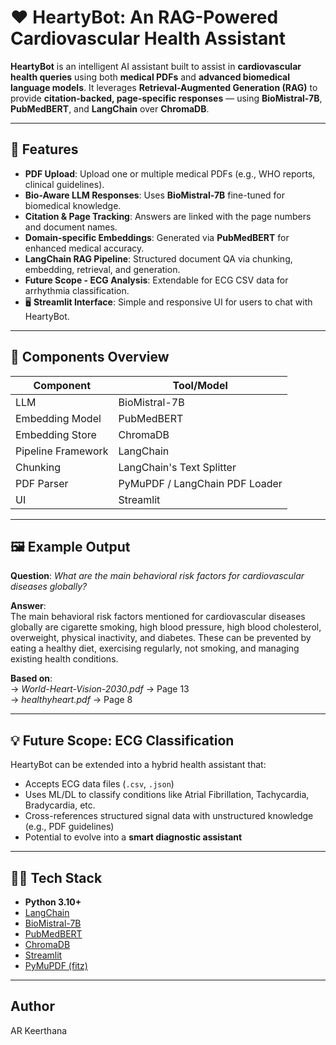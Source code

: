 # ❤️ HeartyBot: An RAG-Powered Cardiovascular Health Assistant

**HeartyBot** is an intelligent AI assistant built to assist in **cardiovascular health queries** using both **medical PDFs** and **advanced biomedical language models**. It leverages **Retrieval-Augmented Generation (RAG)** to provide **citation-backed, page-specific responses** — using **BioMistral-7B**, **PubMedBERT**, and **LangChain** over **ChromaDB**.

---

## 🚀 Features

-  **PDF Upload**: Upload one or multiple medical PDFs (e.g., WHO reports, clinical guidelines).
-  **Bio-Aware LLM Responses**: Uses **BioMistral-7B** fine-tuned for biomedical knowledge.
-  **Citation & Page Tracking**: Answers are linked with the page numbers and document names.
-  **Domain-specific Embeddings**: Generated via **PubMedBERT** for enhanced medical accuracy.
-  **LangChain RAG Pipeline**: Structured document QA via chunking, embedding, retrieval, and generation.
-  **Future Scope - ECG Analysis**: Extendable for ECG CSV data for arrhythmia classification.
- 🖥 **Streamlit Interface**: Simple and responsive UI for users to chat with HeartyBot.

---

## 🧪 Components Overview

| **Component**         | **Tool/Model**                  |
|-----------------------|---------------------------------|
| LLM                   | BioMistral-7B                   |
| Embedding Model       | PubMedBERT                      |
| Embedding Store       | ChromaDB                        |
| Pipeline Framework    | LangChain                       |
| Chunking              | LangChain's Text Splitter       |
| PDF Parser            | PyMuPDF / LangChain PDF Loader  |
| UI                    | Streamlit                       |

---

## 🖼️ Example Output

**Question**: *What are the main behavioral risk factors for cardiovascular diseases globally?*

**Answer**:  
The main behavioral risk factors mentioned for cardiovascular diseases globally are cigarette smoking, high blood pressure, high blood cholesterol, overweight, physical inactivity, and diabetes. These can be prevented by eating a healthy diet, exercising regularly, not smoking, and managing existing health conditions.

**Based on**:  
→ *World-Heart-Vision-2030.pdf* → Page 13  
→ *healthyheart.pdf* → Page 8

---

## 💡 Future Scope: ECG Classification

HeartyBot can be extended into a hybrid health assistant that:

-  Accepts ECG data files (`.csv`, `.json`)
-  Uses ML/DL to classify conditions like Atrial Fibrillation, Tachycardia, Bradycardia, etc.
-  Cross-references structured signal data with unstructured knowledge (e.g., PDF guidelines)
-  Potential to evolve into a **smart diagnostic assistant**

---

## 🧑‍💻 Tech Stack

- **Python 3.10+**
- [LangChain](https://www.langchain.com/)
- [BioMistral-7B](https://huggingface.co/mistralai/Mistral-7B-v0.1)
- [PubMedBERT](https://huggingface.co/microsoft/BiomedNLP-PubMedBERT-base-uncased-abstract)
- [ChromaDB](https://www.trychroma.com/)
- [Streamlit](https://streamlit.io/)
- [PyMuPDF (fitz)](https://pymupdf.readthedocs.io/)

---

## Author
AR Keerthana

